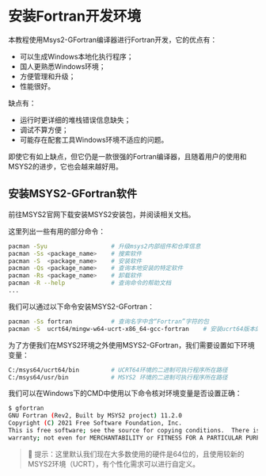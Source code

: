 # 安装Fortran开发环境

本教程使用Msys2-GFortran编译器进行Fortran开发，它的优点有：
- 可以生成Windows本地化执行程序；
- 国人更熟悉Windows环境；
- 方便管理和升级；
- 性能很好。

缺点有：
- 运行时更详细的堆栈错误信息缺失；
- 调试不算方便；
- 可能存在配套工具Windows环境不适应的问题。

即使它有如上缺点，但它仍是一款很强的Fortran编译器，且随着用户的使用和MSYS2的进步，它也会越来越好用。

## 安装MSYS2-GFortran软件

前往MSYS2官网下载安装MSYS2安装包，并阅读相关文档。

这里列出一些有用的部分命令：
```sh
pacman -Syu                  # 升级msys2内部组件和仓库信息
pacman -Ss <package_name>    # 搜索软件
pacman -S  <package_name>    # 安装软件
pacman -Qs <package_name>    # 查询本地安装的特定软件
pacman -Rs <package_name>    # 卸载软件
pacman -R --help             # 查询命令的帮助文档
...
```

我们可以通过以下命令安装MSYS2-GFortran：
```sh
pacman -Ss fortran           # 查询名字中含“Fortran”字符的包
pacman -S  ucrt64/mingw-w64-ucrt-x86_64-gcc-fortran    # 安装ucrt64版本的gfortran
```

为了方便我们在MSYS2环境之外使用MSYS2-GFortran，我们需要设置如下环境变量：
```sh
C:/msys64/ucrt64/bin         # UCRT64环境的二进制可执行程序所在路径
C:/msys64/usr/bin            # MSYS2 环境的二进制可执行程序所在路径
```

我们可以在Windows下的CMD中使用以下命令核对环境变量是否设置正确：
```sh
$ gfortran
GNU Fortran (Rev2, Built by MSYS2 project) 11.2.0
Copyright (C) 2021 Free Software Foundation, Inc.
This is free software; see the source for copying conditions.  There is NO
warranty; not even for MERCHANTABILITY or FITNESS FOR A PARTICULAR PURPOSE.
```

> 🔰 提示：这里默认我们现在大多数使用的硬件是64位的，且使用较新的MSYS2环境（UCRT），有个性化需求可以进行自定义。
